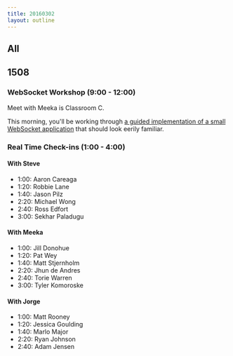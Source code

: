 ```yaml
---
title: 20160302
layout: outline
---
```


## All

## 1508

### WebSocket Workshop (9:00 - 12:00)

Meet with Meeka is Classroom C.

This morning, you'll be working through [a guided implementation of a small WebSocket application][ww] that should look eerily familiar.

[ww]: https://github.com/turingschool/lesson_plans/blob/master/ruby_04-apis_and_scalability/websockets_workshop.markdown

### Real Time Check-ins (1:00 - 4:00)

#### With Steve

 * 1:00: Aaron Careaga
 * 1:20: Robbie Lane
 * 1:40: Jason Pilz
 * 2:20: Michael Wong
 * 2:40: Ross Edfort
 * 3:00: Sekhar Paladugu

#### With Meeka

 * 1:00: Jill Donohue
 * 1:20: Pat Wey
 * 1:40: Matt Stjernholm
 * 2:20: Jhun de Andres
 * 2:40: Torie Warren
 * 3:00: Tyler Komoroske

#### With Jorge

* 1:00: Matt Rooney
* 1:20: Jessica Goulding
* 1:40: Marlo Major
* 2:20: Ryan Johnson
* 2:40: Adam Jensen
